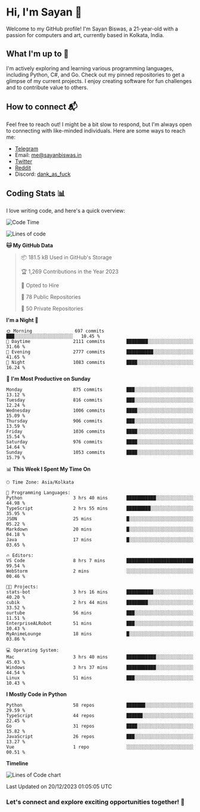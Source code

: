 # Hi, I'm Sayan 👋

Welcome to my GitHub profile! I'm Sayan Biswas, a 21-year-old with a passion for computers and art, currently based in Kolkata, India.

## What I'm up to 🚀

I'm actively exploring and learning various programming languages, including Python, C#, and Go. Check out my pinned repositories to get a glimpse of my current projects. I enjoy creating software for fun challenges and to contribute value to others.

## How to connect 📬

Feel free to reach out! I might be a bit slow to respond, but I'm always open to connecting with like-minded individuals. Here are some ways to reach me:

- [Telegram](https://t.me/dank_as_fuck)
- Email: [me@sayanbiswas.in](mailto:me@sayanbiswas.in)
- [Twitter](https://twitter.com/TheDankDel)
- [Reddit](https://www.reddit.com/user/dank_as_fuck_/)
- Discord: [dank_as_fuck](https://discordapp.com/users/506536929152466945)

## Coding Stats 📊

I love writing code, and here's a quick overview:

<!--START_SECTION:waka-->
![Code Time](http://img.shields.io/badge/Code%20Time-1%2C340%20hrs%2056%20mins-blue)

![Lines of code](https://img.shields.io/badge/From%20Hello%20World%20I%27ve%20Written-6.5%20million%20lines%20of%20code-blue)

**🐱 My GitHub Data** 

> 📦 181.5 kB Used in GitHub's Storage 
 > 
> 🏆 1,269 Contributions in the Year 2023
 > 
> 💼 Opted to Hire
 > 
> 📜 78 Public Repositories 
 > 
> 🔑 50 Private Repositories 
 > 
**I'm a Night 🦉** 

```text
🌞 Morning                697 commits         ███░░░░░░░░░░░░░░░░░░░░░░   10.45 % 
🌆 Daytime                2111 commits        ████████░░░░░░░░░░░░░░░░░   31.66 % 
🌃 Evening                2777 commits        ██████████░░░░░░░░░░░░░░░   41.65 % 
🌙 Night                  1083 commits        ████░░░░░░░░░░░░░░░░░░░░░   16.24 % 
```
📅 **I'm Most Productive on Sunday** 

```text
Monday                   875 commits         ███░░░░░░░░░░░░░░░░░░░░░░   13.12 % 
Tuesday                  816 commits         ███░░░░░░░░░░░░░░░░░░░░░░   12.24 % 
Wednesday                1006 commits        ████░░░░░░░░░░░░░░░░░░░░░   15.09 % 
Thursday                 906 commits         ███░░░░░░░░░░░░░░░░░░░░░░   13.59 % 
Friday                   1036 commits        ████░░░░░░░░░░░░░░░░░░░░░   15.54 % 
Saturday                 976 commits         ████░░░░░░░░░░░░░░░░░░░░░   14.64 % 
Sunday                   1053 commits        ████░░░░░░░░░░░░░░░░░░░░░   15.79 % 
```


📊 **This Week I Spent My Time On** 

```text
🕑︎ Time Zone: Asia/Kolkata

💬 Programming Languages: 
Python                   3 hrs 40 mins       ███████████░░░░░░░░░░░░░░   44.98 % 
TypeScript               2 hrs 55 mins       █████████░░░░░░░░░░░░░░░░   35.95 % 
JSON                     25 mins             █░░░░░░░░░░░░░░░░░░░░░░░░   05.22 % 
Markdown                 20 mins             █░░░░░░░░░░░░░░░░░░░░░░░░   04.18 % 
Java                     17 mins             █░░░░░░░░░░░░░░░░░░░░░░░░   03.65 % 

🔥 Editors: 
VS Code                  8 hrs 7 mins        █████████████████████████   99.54 % 
WebStorm                 2 mins              ░░░░░░░░░░░░░░░░░░░░░░░░░   00.46 % 

🐱‍💻 Projects: 
stats-bot                3 hrs 16 mins       ██████████░░░░░░░░░░░░░░░   40.20 % 
cubik                    2 hrs 44 mins       ████████░░░░░░░░░░░░░░░░░   33.52 % 
ourtube                  56 mins             ███░░░░░░░░░░░░░░░░░░░░░░   11.51 % 
EnterpriseALRobot        51 mins             ███░░░░░░░░░░░░░░░░░░░░░░   10.43 % 
MyAnimeLounge            18 mins             █░░░░░░░░░░░░░░░░░░░░░░░░   03.86 % 

💻 Operating System: 
Mac                      3 hrs 40 mins       ███████████░░░░░░░░░░░░░░   45.03 % 
Windows                  3 hrs 37 mins       ███████████░░░░░░░░░░░░░░   44.54 % 
Linux                    51 mins             ███░░░░░░░░░░░░░░░░░░░░░░   10.43 % 
```

**I Mostly Code in Python** 

```text
Python                   58 repos            ███████░░░░░░░░░░░░░░░░░░   29.59 % 
TypeScript               44 repos            ██████░░░░░░░░░░░░░░░░░░░   22.45 % 
Go                       31 repos            ████░░░░░░░░░░░░░░░░░░░░░   15.82 % 
JavaScript               26 repos            ███░░░░░░░░░░░░░░░░░░░░░░   13.27 % 
Vue                      1 repo              ░░░░░░░░░░░░░░░░░░░░░░░░░   00.51 % 
```



**Timeline**

![Lines of Code chart](https://raw.githubusercontent.com/Dank-del/Dank-del/main/assets/bar_graph.png)


 Last Updated on 20/12/2023 01:05:05 UTC
<!--END_SECTION:waka-->

### Let's connect and explore exciting opportunities together! 🚀
